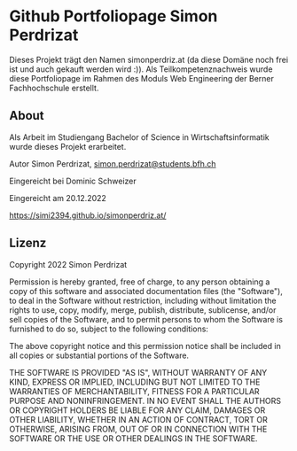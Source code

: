 # Github Portfoliopage Simon Perdrizat

Dieses Projekt trägt den Namen simonperdriz.at (da diese Domäne noch frei ist und auch gekauft werden wird :)).
Als Teilkompetenznachweis wurde diese Portfoliopage im Rahmen des Moduls Web Engineering der Berner Fachhochschule erstellt.


## About

Als Arbeit im Studiengang Bachelor of Science in Wirtschaftsinformatik wurde dieses Projekt erarbeitet.

Autor Simon Perdrizat, simon.perdrizat@students.bfh.ch

Eingereicht bei Dominic Schweizer

Eingereicht am 20.12.2022

https://simi2394.github.io/simonperdriz.at/

## Lizenz
Copyright 2022 Simon Perdrizat

Permission is hereby granted, free of charge, to any person obtaining a copy of this software and associated documentation files (the "Software"), to deal in the Software without restriction, including without limitation the rights to use, copy, modify, merge, publish, distribute, sublicense, and/or sell copies of the Software, and to permit persons to whom the Software is furnished to do so, subject to the following conditions:

The above copyright notice and this permission notice shall be included in all copies or substantial portions of the Software.

THE SOFTWARE IS PROVIDED "AS IS", WITHOUT WARRANTY OF ANY KIND, EXPRESS OR IMPLIED, INCLUDING BUT NOT LIMITED TO THE WARRANTIES OF MERCHANTABILITY, FITNESS FOR A PARTICULAR PURPOSE AND NONINFRINGEMENT. IN NO EVENT SHALL THE AUTHORS OR COPYRIGHT HOLDERS BE LIABLE FOR ANY CLAIM, DAMAGES OR OTHER LIABILITY, WHETHER IN AN ACTION OF CONTRACT, TORT OR OTHERWISE, ARISING FROM, OUT OF OR IN CONNECTION WITH THE SOFTWARE OR THE USE OR OTHER DEALINGS IN THE SOFTWARE.
